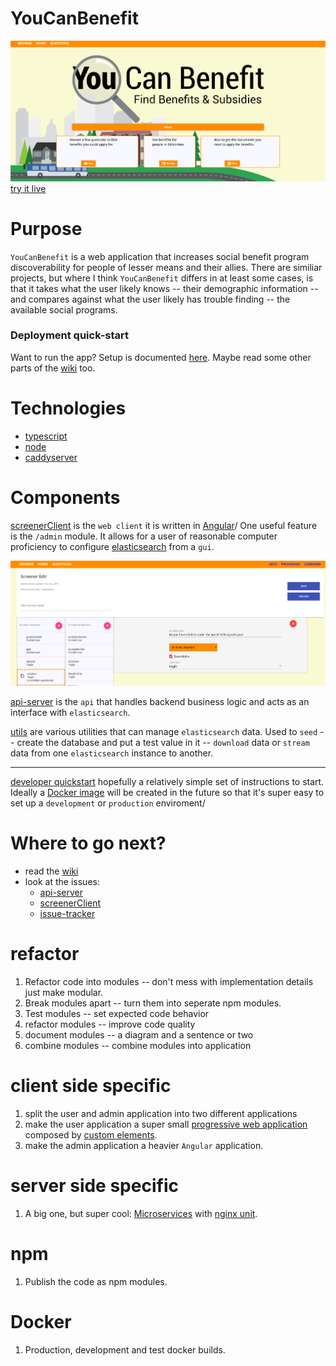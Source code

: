 # YouCanBenefit
![home_page](https://github.com/yeg-relief/design/blob/master/pictures/youcan-benefit.PNG?raw=true)
[try it live](http://www.youcanbenefit.ca/)

# Purpose

`YouCanBenefit` is a web application that increases social benefit program discoverability for people of lesser means and their allies. There are similiar projects, but where I think `YouCanBenefit` differs in at least some cases, is that it takes what the user likely knows -- their demographic information -- and compares against what the user likely has trouble finding -- the available social programs.

### Deployment quick-start
Want to run the app? Setup is documented [here](https://github.com/yeg-relief/design/wiki/Deployment-quickish-start). 
Maybe read some other parts of the [wiki](https://github.com/yeg-relief/design/wiki) too.


# Technologies

* [typescript](http://www.typescriptlang.org/)
* [node](https://nodejs.org/en/)
* [caddyserver](https://caddyserver.com/)



# Components

[screenerClient](https://github.com/yeg-relief/screenerClient) is the `web client` it is written in [Angular](https://angular.io/)/ One useful feature is the `/admin` module. It allows for a user of reasonable computer proficiency to configure [elasticsearch](https://www.elastic.co/products/elasticsearch) from a `gui`.

![master-screener edit](https://github.com/yeg-relief/design/blob/master/pictures/master-screener-edit.PNG?raw=true)

[api-server](https://github.com/yeg-relief/api-server) is the `api` that handles backend business logic and acts as an interface with `elasticsearch`.

[utils](https://github.com/yeg-relief/utils) are various utilities that can manage `elasticsearch` data. Used to `seed` -- create the database and put a test value in it -- `download` data or `stream` data from one `elasticsearch` instance to another.

***

[developer quickstart](https://github.com/yeg-relief/design/wiki/Developer-quickish-start) hopefully a relatively simple set of instructions to start. Ideally a [Docker image](https://www.docker.com/) will be created in the future so that it's super easy to set up a `development` or `production` enviroment/

# Where to go next?

* read the [wiki](https://github.com/yeg-relief/design/wiki)
* look at the issues: 
    * [api-server](https://github.com/yeg-relief/api-server/issues)
    * [screenerClient](https://github.com/yeg-relief/screenerClient/issues)
    * [issue-tracker](https://github.com/yeg-relief/issue-tracker/issues)

# refactor

1. Refactor code into modules -- don't mess with implementation details just make modular.
2. Break modules apart -- turn them into seperate npm modules.
3. Test modules -- set expected code behavior
4. refactor modules -- improve code quality
5. document modules -- a diagram and a sentence or two
6. combine modules -- combine modules into application

# client side specific

1. split the user and admin application into two different applications
2. make the user application a super small [progressive web application](https://developers.google.com/web/progressive-web-apps/) composed by [custom elements](https://developer.mozilla.org/en-US/docs/Web/Web_Components/Custom_Elements).
3. make the admin application a heavier `Angular` application. 

# server side specific

1. A big one, but super cool: [Microservices](https://smartbear.com/learn/api-design/what-are-microservices/) with [nginx unit](https://unit.nginx.org/).

# npm

1. Publish the code as npm modules.

# Docker

1. Production, development and test docker builds.



